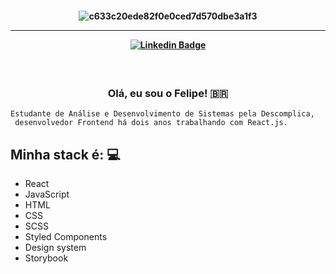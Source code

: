 <h4 align="center">
 
![c633c20ede82f0e0ced7d570dbe3a1f3](https://user-images.githubusercontent.com/70382532/138322189-2db8df52-9dcb-40a0-88a8-c365466bd33d.gif)

<hr>


[![Linkedin Badge](https://img.shields.io/badge/-Linkedin-blue?style=for-the-badge&logo=Linkedin&logoColor=white&link=https://github.com/arthurspk)](https://www.linkedin.com/in/femosilva/)

<h3 align="center">  <br>

Olá, eu sou o Felipe! 🇧🇷
<br>

</h3>

```
Estudante de Análise e Desenvolvimento de Sistemas pela Descomplica, 
 desenvolvedor Frontend há dois anos trabalhando com React.js. 
```
## Minha stack é: 💻

  - React
  - JavaScript
  - HTML
  - CSS
  - SCSS
  - Styled Components
  - Design system
  - Storybook


